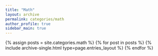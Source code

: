 ```yaml
---
title: "Math"
layout: archive
permalink: categories/math
author_profile: true
sidebar_main: true
---
```



{% assign posts = site.categories.math %}
{% for post in posts %} {% include archive-single.html type=page.entries_layout %} {% endfor %}
